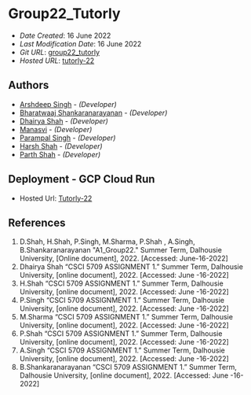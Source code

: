 <!--- The following README.md sample file was adapted from https://gist.github.com/PurpleBooth/109311bb0361f32d87a2#file-readme-template-md by Gabriella Mosquera for academic use --->

# Group22_Tutorly

* *Date Created*: 16 June 2022
* *Last Modification Date*: 16 June 2022
* *Git URL*: [group22_tutorly](https://git.cs.dal.ca/shah3/group22_tutorly)
* *Hosted URL*: [tutorly-22](https://tutorly-gdhmctuboq-uc.a.run.app/landing)

## Authors
* [Arshdeep Singh](singh.arsh@dal.ca) - *(Developer)*
* [Bharatwaaj Shankaranarayanan](bharatwaaj@dal.ca) - *(Developer)*
* [Dhairya Shah](dh263020@dal.ca) - *(Developer)*
* [Manasvi](mn838732@dal.ca) - *(Developer)*
* [Parampal Singh](pr874463@dal.ca) - *(Developer)*
* [Harsh Shah](harsh.shah@dal.ca) - *(Developer)*
* [Parth Shah](parthshahk@dal.ca) - *(Developer)*

## Deployment - GCP Cloud Run
* Hosted Url: [Tutorly-22](https://tutorly-gdhmctuboq-uc.a.run.app/landing)

## References

1. D.Shah, H.Shah, P.Singh, M.Sharma, P.Shah , A.Singh, B.Shankaranarayanan "A1_Group22." Summer Term, Dalhousie University, [Online document], 2022. [Accessed: June-16-2022]
2. Dhairya Shah “CSCI 5709 ASSIGNMENT 1.” Summer Term, Dalhousie University, [online document], 2022. [Accessed: June -16-2022]
3. H.Shah “CSCI 5709 ASSIGNMENT 1.” Summer Term, Dalhousie University, [online document], 2022. [Accessed: June -16-2022]
4. P.Singh “CSCI 5709 ASSIGNMENT 1.” Summer Term, Dalhousie University, [online document], 2022. [Accessed: June -16-2022]
5. M.Sharma “CSCI 5709 ASSIGNMENT 1.” Summer Term, Dalhousie University, [online document], 2022. [Accessed: June -16-2022]
6. P.Shah “CSCI 5709 ASSIGNMENT 1.” Summer Term, Dalhousie University, [online document], 2022. [Accessed: June -16-2022]
7. A.Singh “CSCI 5709 ASSIGNMENT 1.” Summer Term, Dalhousie University, [online document], 2022. [Accessed: June -16-2022]
8. B.Shankaranarayanan “CSCI 5709 ASSIGNMENT 1.” Summer Term, Dalhousie University, [online document], 2022. [Accessed: June -16-2022]
